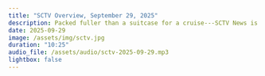```yaml
---
title: "SCTV Overview, September 29, 2025"
description: Packed fuller than a suitcase for a cruise---SCTV News is full of interesting stories for you. Meet the Author Denis Joseph Stemmle; view the Hollywood Sun City style movie premiere; and check in on the Arts Center's latest production.  Learn about the development surrounding Sun City , meet our Sun City Wood Chicks and get a sneak peek at the Lakehouse renovation.
date: 2025-09-29
image: /assets/img/sctv.jpg
duration: "10:25"
audio_file: /assets/audio/sctv-2025-09-29.mp3
lightbox: false
---
```

